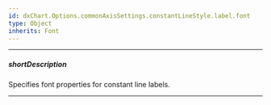```yaml
---
id: dxChart.Options.commonAxisSettings.constantLineStyle.label.font
type: Object
inherits: Font
---
```

---
##### shortDescription
Specifies font properties for constant line labels.

---
